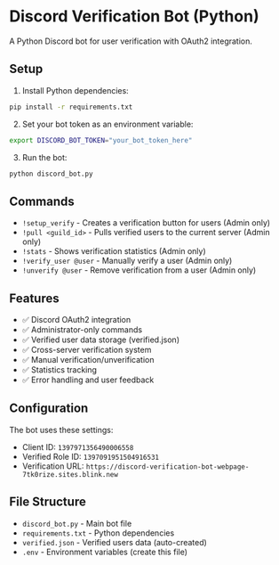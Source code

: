 # Discord Verification Bot (Python)

A Python Discord bot for user verification with OAuth2 integration.

## Setup

1. Install Python dependencies:
```bash
pip install -r requirements.txt
```

2. Set your bot token as an environment variable:
```bash
export DISCORD_BOT_TOKEN="your_bot_token_here"
```

3. Run the bot:
```bash
python discord_bot.py
```

## Commands

- `!setup_verify` - Creates a verification button for users (Admin only)
- `!pull <guild_id>` - Pulls verified users to the current server (Admin only)
- `!stats` - Shows verification statistics (Admin only)
- `!verify_user @user` - Manually verify a user (Admin only)
- `!unverify @user` - Remove verification from a user (Admin only)

## Features

- ✅ Discord OAuth2 integration
- ✅ Administrator-only commands
- ✅ Verified user data storage (verified.json)
- ✅ Cross-server verification system
- ✅ Manual verification/unverification
- ✅ Statistics tracking
- ✅ Error handling and user feedback

## Configuration

The bot uses these settings:
- Client ID: `1397971356490006558`
- Verified Role ID: `1397091951504916531`
- Verification URL: `https://discord-verification-bot-webpage-7tk0rize.sites.blink.new`

## File Structure

- `discord_bot.py` - Main bot file
- `requirements.txt` - Python dependencies
- `verified.json` - Verified users data (auto-created)
- `.env` - Environment variables (create this file)